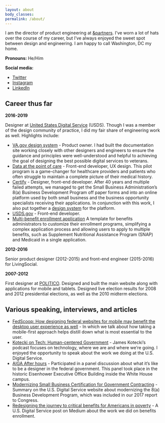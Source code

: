 ```yaml
---
layout: about
body_classes:
permalink: /about/
---
```


I am the director of product engineering at [&partners](https://andpartners.io). I’ve worn a lot of hats over the course of my career, but I’ve always enjoyed the sweet spot between design and engineering. I am happy to call Washington, DC my home.

**Pronouns:** He/Him

**Social media:**
- [Twitter](https://twitter.com/jaredcunha)
- [Instagram](https://instagram.com/jaredcunha)
- [LinkedIn](https://www.linkedin.com/in/jaredcunha/)

## Career thus far

**2016-2019**

Designer at [United States Digital Service](https://usds.gov) (USDS). Though I was a member of the design community of practice, I did my fair share of engineering work as well. Highlights include:

- [VA.gov design system](https://design.va.gov) - Product owner. I had built the documentation site working closely with other designers and engineers to ensure the guidance and principles were well-understood and helpful to achieving the goal of designing the best possible digital services to veterans.
- [Data at the point of care](https://dpc.cms.gov/) - Front-end developer, UX design. This pilot program is a game-changer for healthcare providers and patients who often struggle to maintain a complete picture of their medical history.
- [Certify](https://certify.sba.gov) - Designer, front-end developer. After 40 years and multiple failed attempts, we managed to get the Small Business Administration’s 8(a) Business Development Program off paper forms and into an online platform used by both small business and the business opportunity specialists receiving their applications. In conjunction with this work, I also put together a [design system](https://ussba.github.io/certify-design-system-documentation/) for the platform.
- [USDS.gov](https://usds.gov) - Front-end developer.
- [Multi-benefit enrollment application](https://usds.github.io/benefits-enrollment-prototype/) A template for benefits administrators to customize their enrollment programs, simplifying a complex application process and allowing users to apply to multiple benefits, such as Supplement Nutritional Assistance Program (SNAP) and Medicaid in a single application.

**2012-2016**

Senior product designer (2012-2015) and front-end engineer (2015-2016) for LivingSocial.

**2007-2012**

First designer at [POLITICO](https://politico.com). Designed and built the main website along with applications for mobile and tablets. Designed live election results for 2008 and 2012 presidential elections, as well as the 2010 midterm elections.

## Various speaking, interviews, and articles

- [FedScoop: How designing federal websites for mobile may benefit the desktop user experience as well](https://www.fedscoop.com/mobile-web-design-benefits-desktop/) - In which we talk about how taking a mobile-first approach helps distill down what is most essential to the user.
- [Kotecki on Tech: Human-centered Government](http://koteckiontech.libsyn.com/human-centered-government-us-digital-services-jared-cunha) - James Kotecki’s podcast focuses on technology, where we are and where we’re going. I enjoyed the opportunity to speak about the work we doing at the U.S. Digital Service.
- [AIGA After hours](https://dc.aiga.org/event-internal/office-hours-u-s-digital-service/) - Participated in a panel discussion about what it’s like to be a designer in the federal government. This panel took place in the historic Eisenhower Executive Office Building inside the White House campus.
- [Modernizing Small Business Certification for Government Contracting](https://www.usds.gov/report-to-congress/2017/07/certify/) - Summary on the U.S. Digital Service website about modernizing the 8(a) Business Development Program, which was included in our 2017 report to Congress.
- [Redesigning the journey to critical benefits for Americans in poverty](https://medium.com/the-u-s-digital-service/redesigning-the-journey-to-critical-benefits-for-americans-in-poverty-2ca068591f32) - A U.S. Digital Service post on Medium about the work we did on benefits enrollment.
